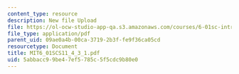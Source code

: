 ```yaml
---
content_type: resource
description: New file Upload
file: https://ol-ocw-studio-app-qa.s3.amazonaws.com/courses/6-01sc-introduction-to-electrical-engineering-and-computer-science-i-spring-2011/5abbacc99be47ef5785c5f5cdc9b80e0_MIT6_01SCS11_4_3_1.pdf
file_type: application/pdf
parent_uid: 09ae0a4b-00ca-3719-2b3f-fe9f36ca05cd
resourcetype: Document
title: MIT6_01SCS11_4_3_1.pdf
uid: 5abbacc9-9be4-7ef5-785c-5f5cdc9b80e0
---
```

